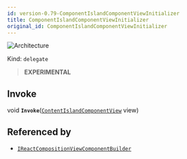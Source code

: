 ```yaml
---
id: version-0.79-ComponentIslandComponentViewInitializer
title: ComponentIslandComponentViewInitializer
original_id: ComponentIslandComponentViewInitializer
---
```


![Architecture](https://img.shields.io/badge/architecture-new_only-blue)

Kind: `delegate`

> **EXPERIMENTAL**

## Invoke
void **`Invoke`**([`ContentIslandComponentView`](ContentIslandComponentView) view)

## Referenced by
- [`IReactCompositionViewComponentBuilder`](IReactCompositionViewComponentBuilder)
